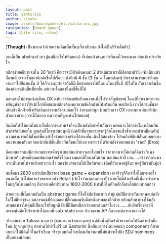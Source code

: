 ```yaml
---
layout: post
title: Santorini
author: sisada
image: assets/boardgames/etc/santorini.jpg
categories: [board games]
tags: [bite size, กบโอเค]
---
```

[**Thought** เป็นหมวดว่าด้วยความคิดเห็นสั้นๆเกี่ยวกับเกม ยังไม่เป็นรีวิวเต็มตัว]

เกมนี้เป็น abstract เบาๆ(แต่มีอะไรให้คิดเยอะ) ที่เล่นแล้วสนุกกว่าที่คาดไว้เยอะมาก ค่อนข้างประทับใจ

กติกาง่ายอธิบายจบใน 30 วินาที คือเราจะมีตัวเดินคนล่ะ 2 ตัวแต่ล่ะตาเราก็เลือกมาตัวนึง จับเดินแล้วก็ตามด้วยวางชั้นของตึกต่อขึ้นไปเรื่อยๆ ตัวตึกมี 4 ชั้น (3 ชั้น + โดมหลังคา) ถ้าเราสามารถเอาตัวคนงานเราไปยืนบนชั้น 3 ได้ก็จะชนะ ข้อจำกัดก็มีเล็กน้อยตรงไปยืนบนโดม(ชั้นที่ 4)ไม่ได้ กับเวลาเดินขึ้นต้องค่อยๆเดินขึ้นที่ล่ะชั้น แต่เวลาโดดลงนี้ลงกี่ชั้นก็ได้

ตอนเล่นให้อารมณ์เหมือน OX ฉบับเราต้องขยับตัวคนงานเพื่อไปวางสัญลักษณ์ ในแง่ที่ว่าเราพยายามขยับมูฟของเราให้เข้าใกล้ชัยชนะแต่ต้องต้องพยายามขัดอีกฝ่ายไปพร้อมกัน พอฝ่ายนึงวางได้สามชั้นรอเดินเข้า อีกฝ่ายก็จะรีบเดินมาวางหลังคาบล๊อกไว้ ง่ายๆแต่สนุก (เกมลึกกว่า OX เยอะนะ แค่ผมยังนึกตัวอย่างสวยๆกว่านี้ไม่ออก หมากรุกก็ดูจะห่างไปหน่อย)

กิมมิคที่ทำให้เกมไม่น่าเบื่อคือการ์ดเทพเจ้าที่จะเป็นพลังพิเศษให้กับเรา แต่คนจะได้การ์ดไม่เหมือนกัน ตัวการ์ดมีเยอะใบ ลูกเล่นก็โกงๆเล่นสนุกดี (แต่ตัวที่ความสามารถรู้สึกโกงจนมั่วซั่วเยอะตัวเหมือนกัน) ความสามารถก็มีตั้งแต่พื้นๆเข้าใจง่ายอย่างสร้างได้สองชั้น เดินได้สองช่อง ไปจนถึงพึลึกพิลั่นแบบแค่เอาคนงานสองตัวมาเจอหน้ากันที่ชั้นเดียวกันก็ชนะไปเลย เพราะว่าได้รับพลังจากเทพแห่ง 'ราคะ' (Eros)

คือตอนแรกผมนึกว่าเกมน่าจะเด็กๆ แบบเล่นแล้วหาวเลยไม่สนใจ ราคาก่อนจะได้เล่นก็คิดว่า 'แพงฉิบหาย' แต่พอดีคุณแฟนยอมจ่ายตังซื้อเอง ผมเลยมีโอกาสได้เล่น พอเล่นแล้วก็ เออ.....คำว่าราคาแพงกระเด็นหายไปจากหัวอย่างว่องไว สองวันแรกเล่นไปเป็นสิบรอบ (คือก็ยังแพงอยู่ดีนะ แต่รู้สึกว่ามันคุ้ม)

ผมซื้อมา 2800 แต่ว่ามันเป็นราคา base game + expansion เอาจริงๆก็ถือว่าไม่ได้แพงอะไรขนาดนั้น ถ้าไม่อยากจ่ายแพงรอตัว Retail (เข้าใจว่ามาตอนกลางปี) แบบไม่มีตัวเสริมที่เพิ่มการ์ดเทพใหม่ๆกับโหมดเล็กๆ ก็น่าจะเหลือประมาณ 1800-2000 (เท่าที่มีในตัวหลักก็เล่นได้บ่อยมากแล้ว)

ด้วยความที่เนื้อเกมมันเป็น abstract game ที่ไม่ได้ซับซ้อนมาก ถ้าผู้เล่นฝีมือห่างกันมากพอเล่นยังไงก็ไม่มีทางชนะ แต่อารมณ์ที่ต้องคอยเปลี่ยนแผนรับมือพลังเทพของอีกฝ่าย พร้อมกับหาทางใช้พลังเทพของเราให้คุ้มก็เป็นอะไรที่สนุกดี ฝั่งที่ฝีมือเหนือกว่าเยอะเล่นแล้วไม่ง่วง.......กับอีกเรื่องตรงที่เพราะมันคิดไปข้างหน้าได้แบบมี sub-state เยอะ ถ้าเจอสาย AP ก็อาจจะต้องรอจนง่วงได้

จริงๆผมชอบ Taluva มากกว่า (ชอบมากกว่าเยอะๆเลย) แต่อันนั้นมันเข้าถึงยากเกินไปนิดสำหรับมือใหม่ (กูจะทุบบ้าน ต่อบ้านไปทำไม?) แต่ Santorini นี้หยิบมากางได้บ่อยแน่ๆ component ก็สวยแนะนำให้มีติดไว้ในครัวเรือน จริงๆแอบคิดไว้เหมือนกันว่าเกมนี้มันน่าจะไปถึง SDJ nominees เป็นอย่างน้อยนะ